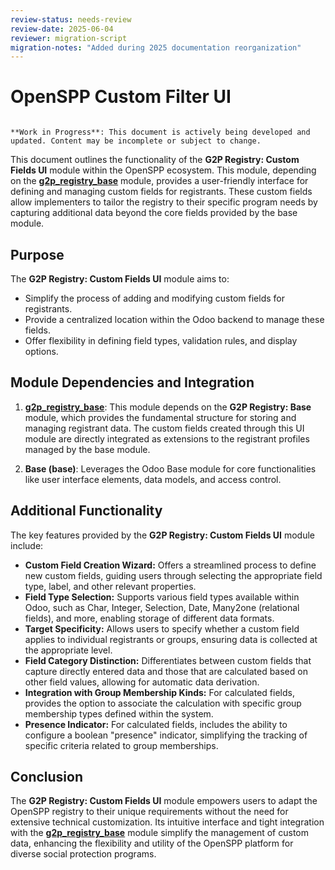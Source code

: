 ```yaml
---
review-status: needs-review
review-date: 2025-06-04
reviewer: migration-script
migration-notes: "Added during 2025 documentation reorganization"
---
```


# OpenSPP Custom Filter UI

```{warning}

**Work in Progress**: This document is actively being developed and updated. Content may be incomplete or subject to change.
```

This document outlines the functionality of the **G2P Registry: Custom Fields UI** module within the OpenSPP ecosystem. This module, depending on the **[g2p_registry_base](g2p_registry_base)** module, provides a user-friendly interface for defining and managing custom fields for registrants. These custom fields allow implementers to tailor the registry to their specific program needs by capturing additional data beyond the core fields provided by the base module.

## Purpose

The **G2P Registry: Custom Fields UI** module aims to:

* Simplify the process of adding and modifying custom fields for registrants.
* Provide a centralized location within the Odoo backend to manage these fields.
* Offer flexibility in defining field types, validation rules, and display options.

## Module Dependencies and Integration

1. **[g2p_registry_base](g2p_registry_base)**: This module depends on the **G2P Registry: Base** module, which provides the fundamental structure for storing and managing registrant data. The custom fields created through this UI module are directly integrated as extensions to the registrant profiles managed by the base module.

2. **Base (base)**:  Leverages the Odoo Base module for core functionalities like user interface elements, data models, and access control. 

## Additional Functionality

The key features provided by the **G2P Registry: Custom Fields UI** module include:

* **Custom Field Creation Wizard:** Offers a streamlined process to define new custom fields, guiding users through selecting the appropriate field type, label, and other relevant properties.
* **Field Type Selection:** Supports various field types available within Odoo, such as Char, Integer, Selection, Date, Many2one (relational fields), and more, enabling storage of different data formats.
* **Target Specificity:**  Allows users to specify whether a custom field applies to individual registrants or groups, ensuring data is collected at the appropriate level.
* **Field Category Distinction:**  Differentiates between custom fields that capture directly entered data and those that are calculated based on other field values, allowing for automatic data derivation. 
* **Integration with Group Membership Kinds:** For calculated fields, provides the option to associate the calculation with specific group membership types defined within the system.
* **Presence Indicator:** For calculated fields, includes the ability to configure a boolean "presence" indicator, simplifying the tracking of specific criteria related to group memberships.

## Conclusion

The **G2P Registry: Custom Fields UI** module empowers users to adapt the OpenSPP registry to their unique requirements without the need for extensive technical customization. Its intuitive interface and tight integration with the **[g2p_registry_base](g2p_registry_base)** module simplify the management of custom data, enhancing the flexibility and utility of the OpenSPP platform for diverse social protection programs. 

